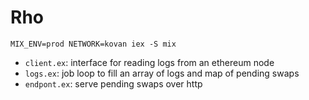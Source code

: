 # Rho

`MIX_ENV=prod NETWORK=kovan iex -S mix`

* `client.ex`: interface for reading logs from an ethereum node
* `logs.ex`: job loop to fill an array of logs and map of pending swaps
* `endpont.ex`: serve pending swaps over http 
